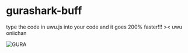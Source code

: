 # gurashark-buff
type the code in uwu.js into your code and it goes 200% faster!!! >&lt; uwu oniichan

![GURA](https://user-images.githubusercontent.com/89334184/181870128-c1b0a4ba-c039-45f6-9c91-e0cf7b646b89.png)
